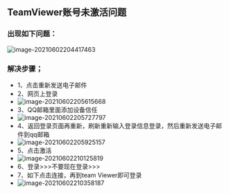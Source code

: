 ## TeamViewer账号未激活问题

### 出现如下问题：

![image-20210602204417463](D:\Software\笔记\Typora\note\picture\image-20210602204417463.png)

### 解决步骤；
* 	1、点击重新发送电子邮件
* 	2、网页上登录
* 	![image-20210602205615668](D:\Software\笔记\Typora\note\picture\image-20210602205615668.png)
* 	3、QQ邮箱里面添加设备信任
* 	![image-20210602205727797](D:\Software\笔记\Typora\note\picture\image-20210602205727797.png)
* 	4、返回登录页面再重新，刷新重新输入登录信息登录，然后重新发送电子邮件到qq邮箱
* 	![image-20210602205925157](D:\Software\笔记\Typora\note\picture\image-20210602205925157.png)
* 	5、点击激活
* 	![image-20210602210125819](D:\Software\笔记\Typora\note\picture\image-20210602210125819.png)
* 	6、登录>>>不要现在登录>>>
* 	7、如下点击连接，再到team Viewer即可登录
* 	![image-20210602210358187](D:\Software\笔记\Typora\note\picture\image-20210602210358187.png)